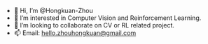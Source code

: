 - 👋 Hi, I’m @Hongkuan-Zhou
- 👀 I’m interested in Computer Vision and Reinforcement Learning.
- 💞️ I’m looking to collaborate on CV or RL related project.
- 📫 Email: hello.zhouhongkuan@gmail.com
     

<!---
Hongkuan-Zhou/Hongkuan-Zhou is a ✨ special ✨ repository because its `README.md` (this file) appears on your GitHub profile.
You can click the Preview link to take a look at your changes.
--->
